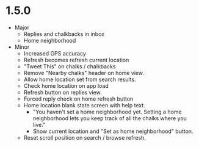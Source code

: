 # 1.5.0

* Major
    * Replies and chalkbacks in inbox
    * Home neighborhood
* Minor
    * Increased GPS accuracy
    * Refresh becomes refresh current location
    * "Tweet This" on chalks / chalkbacks
    * Remove "Nearby chalks" header on home view.
    * Allow home location set from search results.
    * Check home location on app load
    * Refresh button on replies view.
    * Forced reply check on home refresh button
    * Home location blank state screen with help text.
        * "You haven't set a home neighborhood yet. Setting a home neighborhood
            lets you keep track of all the chalks where you live."
        * Show current location and "Set as home neighborhood" button.
    * Reset scroll position on search / browse refresh.
